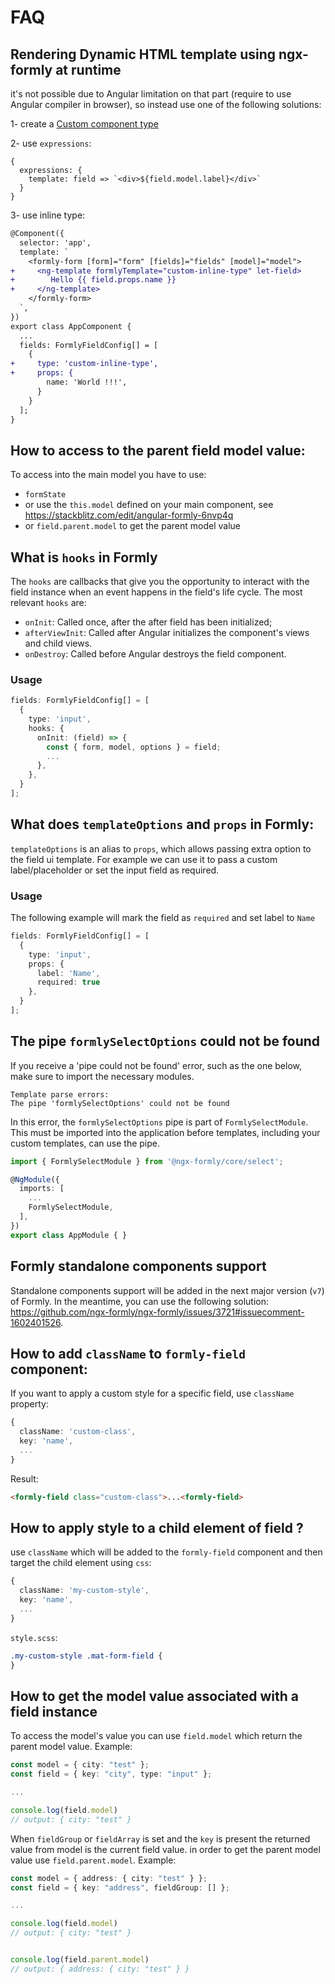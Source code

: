 # FAQ

## Rendering Dynamic HTML template using ngx-formly at runtime

it's not possible due to Angular limitation on that part (require to use Angular compiler in browser),
so instead use one of the following solutions:

1- create a [Custom component type](./guide/custom-formly-field)

2- use `expressions`:

```
{
  expressions: {
    template: field => `<div>${field.model.label}</div>`
  }
}
```

3- use inline type:

```patch
@Component({
  selector: 'app',
  template: `
    <formly-form [form]="form" [fields]="fields" [model]="model">
+     <ng-template formlyTemplate="custom-inline-type" let-field>
+        Hello {{ field.props.name }}
+     </ng-template>
    </formly-form>
  `,
})
export class AppComponent {
  ...
  fields: FormlyFieldConfig[] = [
    {
+     type: 'custom-inline-type',
+     props: {
        name: 'World !!!',
      }
    }
  ];
}
```

## How to access to the parent field model value:

To access into the main model you have to use:
- `formState`
- or use the `this.model` defined on your main component, see https://stackblitz.com/edit/angular-formly-6nvp4q
- or `field.parent.model` to get the parent model value

## What is `hooks` in Formly

The `hooks` are callbacks that give you the opportunity to interact with the field instance when an event happens in the field's life cycle.
The most relevant `hooks` are:

- `onInit`: Called once, after the after field has been initialized;
- `afterViewInit`: Called after Angular initializes the component's views and child views.
- `onDestroy`: Called before Angular destroys the field component.

### Usage

```ts
fields: FormlyFieldConfig[] = [
  {
    type: 'input',
    hooks: {
      onInit: (field) => {
        const { form, model, options } = field;
        ...
      },
    },
  }
];
```

## What does `templateOptions` and `props` in Formly:

`templateOptions` is an alias to `props`, which allows passing extra option to the field ui template. For example we can use it to pass a custom label/placeholder or set the input field as required.

### Usage

The following example will mark the field as `required` and set label to `Name`

```ts
fields: FormlyFieldConfig[] = [
  {
    type: 'input',
    props: {
      label: 'Name',
      required: true
    },
  }
];
```

## The pipe `formlySelectOptions` could not be found

If you receive a 'pipe could not be found' error, such as the one below, make sure to import the necessary modules.

```
Template parse errors:
The pipe 'formlySelectOptions' could not be found
```

In this error, the `formlySelectOptions` pipe is part of `FormlySelectModule`. This must be imported into the application before templates, including your custom templates, can use the pipe.

```typescript
import { FormlySelectModule } from '@ngx-formly/core/select';

@NgModule({
  imports: [
    ...
    FormlySelectModule,
  ],
})
export class AppModule { }
```

## Formly standalone components support

Standalone components support will be added in the next major version (`v7`) of Formly.
In the meantime, you can use the following solution: https://github.com/ngx-formly/ngx-formly/issues/3721#issuecomment-1602401526.

## How to add `className` to `formly-field` component:

If you want to apply a custom style for a specific field, use `className` property:

```ts
{
  className: 'custom-class',
  key: 'name',
  ...
}
```

Result:

```html
<formly-field class="custom-class">...<formly-field>
```

## How to apply style to a child element of field ?

use `className` which will be added to the `formly-field` component and then target the child element using `css`:

```ts
{
  className: 'my-custom-style',
  key: 'name',
  ...
}
```

`style.scss`:

```scss
.my-custom-style .mat-form-field {
}
```

## How to get the model value associated with a field instance

To access the model's value you can use `field.model` which return the parent model value. Example:

```typescript
const model = { city: "test" };
const field = { key: "city", type: "input" };

...

console.log(field.model)
// output: { city: "test" }
```

When `fieldGroup` or `fieldArray` is set and the `key` is present the returned value from model is the current field value.
in order to get the parent model value use `field.parent.model`. Example:


```typescript
const model = { address: { city: "test" } };
const field = { key: "address", fieldGroup: [] };

...

console.log(field.model)
// output: { city: "test" }


console.log(field.parent.model)
// output: { address: { city: "test" } }
```

